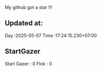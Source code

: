 My github got a star !!!
## Updated at:
Day  :2025-05-07
Time :17:24:15.230+07:00
## StartGazer
Start Gazer : 0
Flok : 0